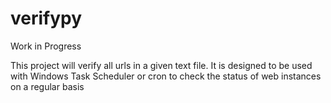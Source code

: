 # verifypy

Work in Progress

This project will verify all urls in a given text file. It is designed to be used with Windows Task Scheduler or cron to check the status of web instances on a regular basis
